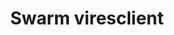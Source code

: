 ---
description: viresclient is a Python package which connects to a VirES server through
  the WPS interface and handles product requests and downloads. This enables easy
  access to ESA’s Swarm mission data and models.
record_last_updated: Mon, 14 Feb 2022 17:44:10 GMT
related_project_shortnames: swarm_vires
relationships:
- swarm_vires
shortname: swarm_vires_client
title: Swarm viresclient
type: access tool
uuid: 56840c97-8d84-4e97-99dd-d735f40e9e05
website_link: https://viresclient.readthedocs.io/en/latest/readme.html
---
